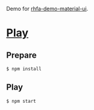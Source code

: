 Demo for [rhfa-demo-material-ui](https://github.com/dgonz64/react-hook-form-auto).

# [Play](https://dgonz64.github.io/rhfa-demo-material-ui/demo/)

## Prepare

    $ npm install

## Play

    $ npm start

